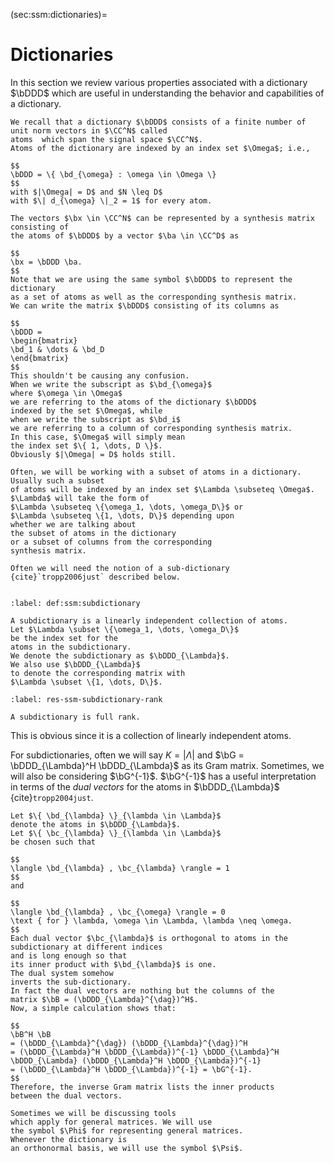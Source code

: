 (sec:ssm:dictionaries)=
# Dictionaries

In this section we review various properties associated with a dictionary $\bDDD$ which are
useful in understanding the behavior and capabilities of a dictionary.

```{div}
We recall that a dictionary $\bDDD$ consists of a finite number of unit norm vectors in $\CC^N$ called
atoms  which span the signal space $\CC^N$.
Atoms of the dictionary are indexed by an index set $\Omega$; i.e.,

$$
\bDDD = \{ \bd_{\omega} : \omega \in \Omega \}
$$
with $|\Omega| = D$ and $N \leq D$
with $\| d_{\omega} \|_2 = 1$ for every atom.

The vectors $\bx \in \CC^N$ can be represented by a synthesis matrix consisting of
the atoms of $\bDDD$ by a vector $\ba \in \CC^D$ as

$$
\bx = \bDDD \ba.
$$
Note that we are using the same symbol $\bDDD$ to represent the dictionary
as a set of atoms as well as the corresponding synthesis matrix.
We can write the matrix $\bDDD$ consisting of its columns as

$$
\bDDD = 
\begin{bmatrix}
\bd_1 & \dots & \bd_D
\end{bmatrix}
$$
This shouldn't be causing any confusion.
When we write the subscript as $\bd_{\omega}$
where $\omega \in \Omega$
we are referring to the atoms of the dictionary $\bDDD$
indexed by the set $\Omega$, while
when we write the subscript as $\bd_i$
we are referring to a column of corresponding synthesis matrix.
In this case, $\Omega$ will simply mean
the index set $\{ 1, \dots, D \}$.
Obviously $|\Omega| = D$ holds still. 

Often, we will be working with a subset of atoms in a dictionary.
Usually such a subset
of atoms will be indexed by an index set $\Lambda \subseteq \Omega$. $\Lambda$ will take the form of
$\Lambda \subseteq \{\omega_1, \dots, \omega_D\}$ or
$\Lambda \subseteq \{1, \dots, D\}$ depending upon
whether we are talking about
the subset of atoms in the dictionary
or a subset of columns from the corresponding
synthesis matrix.

Often we will need the notion of a sub-dictionary {cite}`tropp2006just` described below.
```

```{index} Subdictionary
```
````{prf:definition} Subdictionary
:label: def:ssm:subdictionary

A subdictionary is a linearly independent collection of atoms. 
Let $\Lambda \subset \{\omega_1, \dots, \omega_D\}$
be the index set for the
atoms in the subdictionary.
We denote the subdictionary as $\bDDD_{\Lambda}$.
We also use $\bDDD_{\Lambda}$
to denote the corresponding matrix with
$\Lambda \subset \{1, \dots, D\}$.
````

````{prf:remark} Rank of subdictionary
:label: res-ssm-subdictionary-rank

A subdictionary is full rank.
````
This is obvious since it is a collection of linearly independent atoms.

For subdictionaries, often we will say
$K = | \Lambda |$ and 
$\bG = \bDDD_{\Lambda}^H \bDDD_{\Lambda}$ as its
Gram matrix.
Sometimes, we will also be considering $\bG^{-1}$.
$\bG^{-1}$ has a useful interpretation
in terms of the *dual vectors* for the atoms in
$\bDDD_{\Lambda}$ {cite}`tropp2004just`.

```{div}
Let $\{ \bd_{\lambda} \}_{\lambda \in \Lambda}$
denote the atoms in $\bDDD_{\Lambda}$. 
Let $\{ \bc_{\lambda} \}_{\lambda \in \Lambda}$
be chosen such that

$$
\langle \bd_{\lambda} , \bc_{\lambda} \rangle = 1
$$
and

$$
\langle \bd_{\lambda} , \bc_{\omega} \rangle = 0
\text { for } \lambda, \omega \in \Lambda, \lambda \neq \omega.
$$
Each dual vector $\bc_{\lambda}$ is orthogonal to atoms in the subdictionary at different indices
and is long enough so that
its inner product with $\bd_{\lambda}$ is one.
The dual system somehow
inverts the sub-dictionary.
In fact the dual vectors are nothing but the columns of the 
matrix $\bB = (\bDDD_{\Lambda}^{\dag})^H$.
Now, a simple calculation shows that:

$$
\bB^H \bB 
= (\bDDD_{\Lambda}^{\dag}) (\bDDD_{\Lambda}^{\dag})^H 
= (\bDDD_{\Lambda}^H \bDDD_{\Lambda})^{-1} \bDDD_{\Lambda}^H \bDDD_{\Lambda} (\bDDD_{\Lambda}^H \bDDD_{\Lambda})^{-1} 
= (\bDDD_{\Lambda}^H \bDDD_{\Lambda})^{-1} = \bG^{-1}.
$$
Therefore, the inverse Gram matrix lists the inner products
between the dual vectors. 

Sometimes we will be discussing tools
which apply for general matrices. We will use
the symbol $\Phi$ for representing general matrices.
Whenever the dictionary is 
an orthonormal basis, we will use the symbol $\Psi$.
